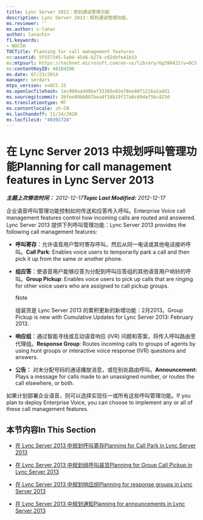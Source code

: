 ```yaml
---
title: Lync Server 2013：规划通话管理功能
description: Lync Server 2013：规划通话管理功能。
ms.reviewer: ''
ms.author: v-lanac
author: lanachin
f1.keywords:
- NOCSH
TOCTitle: Planning for call management features
ms:assetid: 5f557345-5a04-45d6-b274-c02dbfe41b33
ms:mtpsurl: https://technet.microsoft.com/en-us/library/Gg398421(v=OCS.15)
ms:contentKeyID: 48184298
ms.date: 07/23/2014
manager: serdars
mtps_version: v=OCS.15
ms.openlocfilehash: 1ec990aad40baf33365e92e78ee8071216a2add1
ms.sourcegitcommit: 36fee89bb887bea4f18b19f17a8c69daf5bc423d
ms.translationtype: MT
ms.contentlocale: zh-CN
ms.lasthandoff: 11/24/2020
ms.locfileid: "49391728"
---
```

# <a name="planning-for-call-management-features-in-lync-server-2013"></a><span data-ttu-id="19784-103">在 Lync Server 2013 中规划呼叫管理功能</span><span class="sxs-lookup"><span data-stu-id="19784-103">Planning for call management features in Lync Server 2013</span></span>

<div data-xmlns="http://www.w3.org/1999/xhtml">

<div class="topic" data-xmlns="http://www.w3.org/1999/xhtml" data-msxsl="urn:schemas-microsoft-com:xslt" data-cs="https://msdn.microsoft.com/">

<div data-asp="https://msdn2.microsoft.com/asp">



</div>

<div id="mainSection">

<div id="mainBody"><span data-ttu-id="19784-104">

<span> </span></span><span class="sxs-lookup"><span data-stu-id="19784-104">

<span> </span></span></span>

<span data-ttu-id="19784-105">_**主题上次修改时间：** 2012-12-17_</span><span class="sxs-lookup"><span data-stu-id="19784-105">_**Topic Last Modified:** 2012-12-17_</span></span>

<span data-ttu-id="19784-106">企业语音呼叫管理功能控制如何传送和应答传入呼叫。</span><span class="sxs-lookup"><span data-stu-id="19784-106">Enterprise Voice call management features control how incoming calls are routed and answered.</span></span> <span data-ttu-id="19784-107">Lync Server 2013 提供下列呼叫管理功能：</span><span class="sxs-lookup"><span data-stu-id="19784-107">Lync Server 2013 provides the following call management features:</span></span>

  - <span data-ttu-id="19784-108">**呼叫寄存**：允许语音用户暂时寄存呼叫，然后从同一电话或其他电话接听呼叫。</span><span class="sxs-lookup"><span data-stu-id="19784-108">**Call Park**:   Enables voice users to temporarily park a call and then pick it up from the same or another phone.</span></span>

  - <span data-ttu-id="19784-109">**组应答**：使语音用户能够应答为分配到呼叫应答组的其他语音用户响铃的呼叫。</span><span class="sxs-lookup"><span data-stu-id="19784-109">**Group Pickup**:   Enables voice users to pick up calls that are ringing for other voice users who are assigned to call pickup groups.</span></span>
    
    <div>
    

    > [!NOTE]  
    > <span data-ttu-id="19784-110">组装货是 Lync Server 2013 的累积更新的新增功能：2月2013。</span><span class="sxs-lookup"><span data-stu-id="19784-110">Group Pickup is new with Cumulative Updates for Lync Server 2013: February 2013.</span></span>

    
    </div>

  - <span data-ttu-id="19784-111">**响应组**：通过智能寻线或互动语音响应 (IVR) 问题和答案，将传入呼叫路由至代理组。</span><span class="sxs-lookup"><span data-stu-id="19784-111">**Response Group**:   Routes incoming calls to groups of agents by using hunt groups or interactive voice response (IVR) questions and answers.</span></span>

  - <span data-ttu-id="19784-112">**公告：**    对未分配号码的通话播放消息，或在别处路由呼叫。</span><span class="sxs-lookup"><span data-stu-id="19784-112">**Announcement:**    Plays a message for calls made to an unassigned number, or routes the call elsewhere, or both.</span></span>

<span data-ttu-id="19784-113">如果计划部署企业语音，则可以选择实现任一或所有这些呼叫管理功能。</span><span class="sxs-lookup"><span data-stu-id="19784-113">If you plan to deploy Enterprise Voice, you can choose to implement any or all of these call management features.</span></span>

<div>

## <a name="in-this-section"></a><span data-ttu-id="19784-114">本节内容</span><span class="sxs-lookup"><span data-stu-id="19784-114">In This Section</span></span>

  - [<span data-ttu-id="19784-115">在 Lync Server 2013 中规划呼叫寄存</span><span class="sxs-lookup"><span data-stu-id="19784-115">Planning for Call Park in Lync Server 2013</span></span>](lync-server-2013-planning-for-call-park.md)

  - [<span data-ttu-id="19784-116">在 Lync Server 2013 中规划组呼叫装货</span><span class="sxs-lookup"><span data-stu-id="19784-116">Planning for Group Call Pickup in Lync Server 2013</span></span>](lync-server-2013-planning-for-group-call-pickup.md)

  - [<span data-ttu-id="19784-117">在 Lync Server 2013 中规划响应组</span><span class="sxs-lookup"><span data-stu-id="19784-117">Planning for response groups in Lync Server 2013</span></span>](lync-server-2013-planning-for-response-groups.md)

  - [<span data-ttu-id="19784-118">在 Lync Server 2013 中规划通知</span><span class="sxs-lookup"><span data-stu-id="19784-118">Planning for announcements in Lync Server 2013</span></span>](lync-server-2013-planning-for-announcements.md)

<span data-ttu-id="19784-119"></div>

</div>

<span> </span>

</div>

</div>

</span><span class="sxs-lookup"><span data-stu-id="19784-119"></div>

</div>

<span> </span>

</div>

</div>

</span></span></div>

